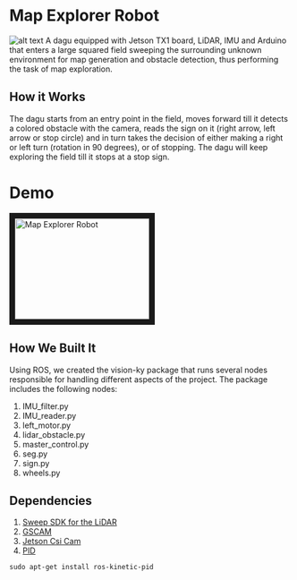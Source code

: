 # Map Explorer Robot
![alt text](https://lh6.googleusercontent.com/l4DTV3r0bFu-QosoNq84wZPw5H0TmxTR8eBNkoJl3ot7-ZAVL0Q9M8uu1xqL4I4R9666D8nPgRogx6HotbF_=w1366-h768-rw "Blue")
A dagu equipped with Jetson TX1 board, LiDAR, IMU and Arduino that enters a large squared field sweeping the surrounding unknown environment for map generation and obstacle detection, thus performing the task of map exploration.

## How it Works
The dagu starts from an entry point in the field, moves forward till it detects a colored obstacle with the camera, reads the sign on it (right arrow, left arrow or stop circle) and in turn takes the decision of either making a right or left turn (rotation in 90 degrees), or of stopping. The dagu will keep exploring the field till it stops at a stop sign.

# Demo
<a href="http://www.youtube.com/watch?feature=player_embedded&v=uneVWtG7slM
" target="_blank"><img src="http://img.youtube.com/vi/uneVWtG7slM/0.jpg" 
alt="Map Explorer Robot" width="240" height="180" border="10" /></a>

## How We Built It
Using ROS, we created the vision-ky package that runs several nodes responsible for handling different aspects of the project. The package includes the following nodes:
1. IMU_filter.py
2. IMU_reader.py
3. left_motor.py
4. lidar_obstacle.py
5. master_control.py
6. seg.py
7. sign.py
9. wheels.py

## Dependencies
1. [Sweep SDK for the LiDAR](https://github.com/scanse/sweep-ros)
2. [GSCAM](http://wiki.ros.org/gscam)
3. [Jetson Csi Cam](https://github.com/peter-moran/jetson_csi_cam)
4. [PID](http://wiki.ros.org/pid)
```
sudo apt-get install ros-kinetic-pid
```

